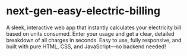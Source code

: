 # next-gen-easy-electric-billing
A sleek, interactive web app that instantly calculates your electricity bill based on units consumed. Enter your usage and get a clear, detailed breakdown of all charges in seconds. Easy to use, fully responsive, and built with pure HTML, CSS, and JavaScript—no backend needed!
